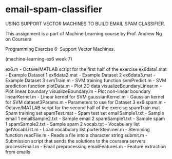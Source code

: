 # email-spam-classifier
USING SUPPORT VECTOR MACHINES TO BUILD EMAIL SPAM CLASSIFIER.


This assignment is a part of Machine Learning course by Prof. Andrew Ng on Coursera

Programming Exercise 6: Support Vector Machines.

(machine-learning-ex6 week 7)


ex6.m - Octave/MATLAB script for the ﬁrst half of the exercise 
ex6data1.mat - Example Dataset 1 
ex6data2.mat - Example Dataset 2 
ex6data3.mat - Example Dataset 3 
svmTrain.m - SVM training function 
svmPredict.m - SVM prediction function 
plotData.m - Plot 2D data 
visualizeBoundaryLinear.m - Plot linear boundary 
visualizeBoundary.m - Plot non-linear boundary 
linearKernel.m - Linear kernel for SVM 
gaussianKernel.m - Gaussian kernel for SVM 
dataset3Params.m - Parameters to use for Dataset 3
ex6 spam.m - Octave/MATLAB script for the second half of the exercise 
spamTrain.mat - Spam training set 
spamTest.mat - Spam test set 
emailSample1.txt - Sample email 1 
emailSample2.txt - Sample email 2 
spamSample1.txt - Sample spam 1 
spamSample2.txt - Sample spam 2 
vocab.txt - Vocabulary list 
getVocabList.m - Load vocabulary list 
porterStemmer.m - Stemming function 
readFile.m - Reads a ﬁle into a character string 
submit.m - Submission script that sends the solutions to the coursera servers  
processEmail.m - Email preprocessing 
emailFeatures.m - Feature extraction from emails
